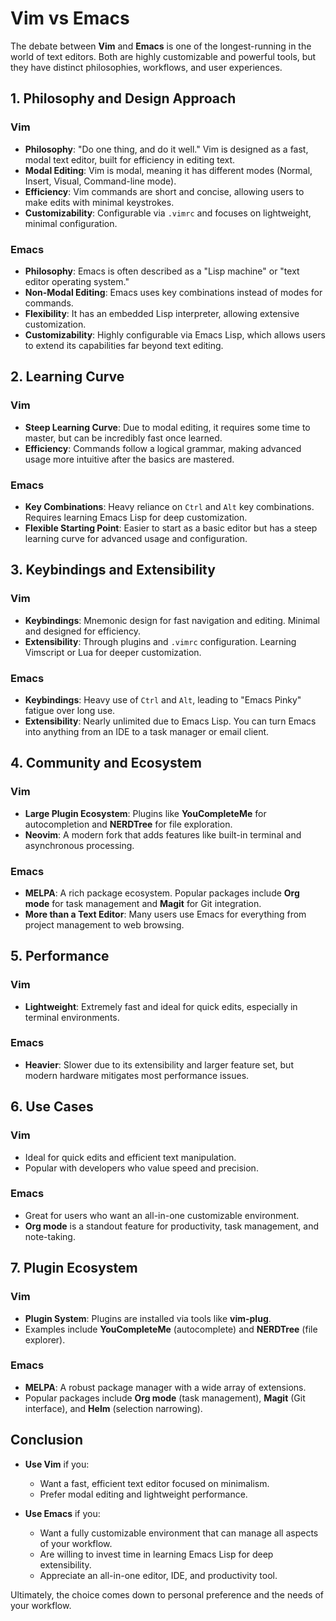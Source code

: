 # Vim vs Emacs

The debate between **Vim** and **Emacs** is one of the longest-running in the world of text editors. Both are highly customizable and powerful tools, but they have distinct philosophies, workflows, and user experiences. 

## 1. Philosophy and Design Approach

### Vim
- **Philosophy**: "Do one thing, and do it well." Vim is designed as a fast, modal text editor, built for efficiency in editing text.
- **Modal Editing**: Vim is modal, meaning it has different modes (Normal, Insert, Visual, Command-line mode).
- **Efficiency**: Vim commands are short and concise, allowing users to make edits with minimal keystrokes.
- **Customizability**: Configurable via `.vimrc` and focuses on lightweight, minimal configuration.

### Emacs
- **Philosophy**: Emacs is often described as a "Lisp machine" or "text editor operating system."
- **Non-Modal Editing**: Emacs uses key combinations instead of modes for commands.
- **Flexibility**: It has an embedded Lisp interpreter, allowing extensive customization.
- **Customizability**: Highly configurable via Emacs Lisp, which allows users to extend its capabilities far beyond text editing.

## 2. Learning Curve

### Vim
- **Steep Learning Curve**: Due to modal editing, it requires some time to master, but can be incredibly fast once learned.
- **Efficiency**: Commands follow a logical grammar, making advanced usage more intuitive after the basics are mastered.

### Emacs
- **Key Combinations**: Heavy reliance on `Ctrl` and `Alt` key combinations. Requires learning Emacs Lisp for deep customization.
- **Flexible Starting Point**: Easier to start as a basic editor but has a steep learning curve for advanced usage and configuration.

## 3. Keybindings and Extensibility

### Vim
- **Keybindings**: Mnemonic design for fast navigation and editing. Minimal and designed for efficiency.
- **Extensibility**: Through plugins and `.vimrc` configuration. Learning Vimscript or Lua for deeper customization.

### Emacs
- **Keybindings**: Heavy use of `Ctrl` and `Alt`, leading to "Emacs Pinky" fatigue over long use.
- **Extensibility**: Nearly unlimited due to Emacs Lisp. You can turn Emacs into anything from an IDE to a task manager or email client.

## 4. Community and Ecosystem

### Vim
- **Large Plugin Ecosystem**: Plugins like **YouCompleteMe** for autocompletion and **NERDTree** for file exploration.
- **Neovim**: A modern fork that adds features like built-in terminal and asynchronous processing.

### Emacs
- **MELPA**: A rich package ecosystem. Popular packages include **Org mode** for task management and **Magit** for Git integration.
- **More than a Text Editor**: Many users use Emacs for everything from project management to web browsing.

## 5. Performance

### Vim
- **Lightweight**: Extremely fast and ideal for quick edits, especially in terminal environments.
  
### Emacs
- **Heavier**: Slower due to its extensibility and larger feature set, but modern hardware mitigates most performance issues.

## 6. Use Cases

### Vim
- Ideal for quick edits and efficient text manipulation.
- Popular with developers who value speed and precision.

### Emacs
- Great for users who want an all-in-one customizable environment.
- **Org mode** is a standout feature for productivity, task management, and note-taking.

## 7. Plugin Ecosystem

### Vim
- **Plugin System**: Plugins are installed via tools like **vim-plug**.
- Examples include **YouCompleteMe** (autocomplete) and **NERDTree** (file explorer).

### Emacs
- **MELPA**: A robust package manager with a wide array of extensions.
- Popular packages include **Org mode** (task management), **Magit** (Git interface), and **Helm** (selection narrowing).

## Conclusion

- **Use Vim** if you:
  - Want a fast, efficient text editor focused on minimalism.
  - Prefer modal editing and lightweight performance.
  
- **Use Emacs** if you:
  - Want a fully customizable environment that can manage all aspects of your workflow.
  - Are willing to invest time in learning Emacs Lisp for deep extensibility.
  - Appreciate an all-in-one editor, IDE, and productivity tool.

Ultimately, the choice comes down to personal preference and the needs of your workflow.

